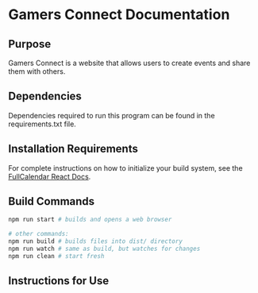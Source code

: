 
# Gamers Connect Documentation

## Purpose
Gamers Connect is a website that allows users to create events and share them with others.

## Dependencies
Dependencies required to run this program can be found in the requirements.txt file.

## Installation Requirements
For complete instructions on how to initialize your build system, see the [FullCalendar React Docs](https://fullcalendar.io/docs/react).

## Build Commands

```bash
npm run start # builds and opens a web browser

# other commands:
npm run build # builds files into dist/ directory
npm run watch # same as build, but watches for changes
npm run clean # start fresh
```

## Instructions for Use